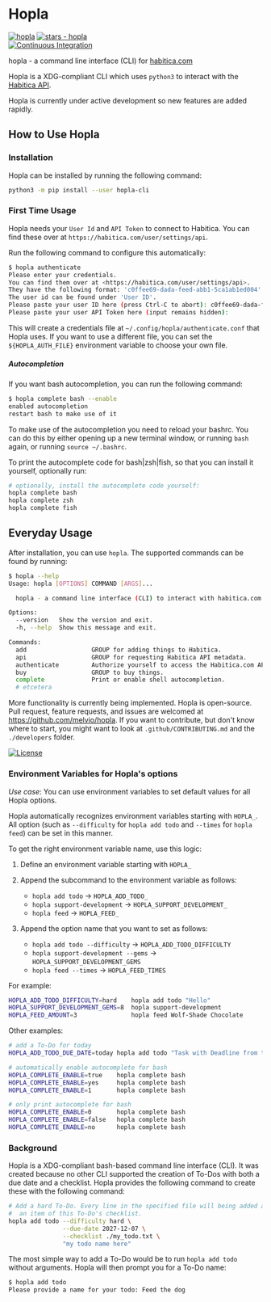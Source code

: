 # Hopla

[![hopla](https://img.shields.io/static/v1?label=melvio&message=hopla&color=blue&logo=github)](https://github.com/melvio/hopla)
[![stars - hopla](https://img.shields.io/github/stars/melvio/hopla?style=social)](https://github.com/melvio/hopla)      
[![Continuous Integration](https://github.com/melvio/hopla/actions/workflows/ci-lint-and-test.yml/badge.svg)](https://github.com/melvio/hopla/actions/workflows/ci-lint-and-test.yml)

hopla - a command line interface (CLI) for [habitica.com](https://habitica.com)

Hopla is a XDG-compliant CLI which uses `python3` to interact with
the [Habitica API](https://habitica.com/apidoc/).

Hopla is currently under active development so new features are added rapidly.

## How to Use Hopla

### Installation

Hopla can be installed by running the following command:

```bash
python3 -m pip install --user hopla-cli
```


### First Time Usage

Hopla needs your `User Id` and `API Token` to connect to Habitica. 
You can find these over at `https://habitica.com/user/settings/api`. 

Run the following command to configure this automatically:

```bash
$ hopla authenticate 
Please enter your credentials.
You can find them over at <https://habitica.com/user/settings/api>.
They have the following format: 'c0ffee69-dada-feed-abb1-5ca1ab1ed004'.
The user id can be found under 'User ID'.
Please paste your user ID here (press Ctrl-C to abort): c0ffee69-dada-feed-abb1-5ca1ab1ed004
Please paste your user API Token here (input remains hidden):
```

This will create a credentials file at `~/.config/hopla/authenticate.conf` that Hopla uses. 
If you want to use a different file, you can set the `${HOPLA_AUTH_FILE}` environment 
variable to choose your own file.

##### Autocompletion

If you want bash autocompletion, you can run the following command:

```bash
$ hopla complete bash --enable
enabled autocompletion
restart bash to make use of it
```

To make use of the autocompletion you need to reload your bashrc.
You can do this by either opening up a new terminal window, or
running `bash` again, or running `source ~/.bashrc`.


To print the autocomplete code for bash|zsh|fish, so that you can install 
it yourself, optionally run:

```bash
# optionally, install the autocomplete code yourself:
hopla complete bash
hopla complete zsh
hopla complete fish
```

## Everyday Usage

After installation, you can use `hopla`. 
The supported commands can be found by running:

```bash
$ hopla --help
Usage: hopla [OPTIONS] COMMAND [ARGS]...

  hopla - a command line interface (CLI) to interact with habitica.com

Options:
  --version   Show the version and exit.
  -h, --help  Show this message and exit.

Commands:
  add                  GROUP for adding things to Habitica.
  api                  GROUP for requesting Habitica API metadata.
  authenticate         Authorize yourself to access the Habitica.com API.
  buy                  GROUP to buy things.
  complete             Print or enable shell autocompletion.
  # etcetera
```

More functionality is currently being implemented. 
Hopla is open-source. 
Pull request, feature requests, and issues are welcomed at <https://github.com/melvio/hopla>. 
If you want to contribute, but don't know where to start, you might want to look at
`.github/CONTRIBUTING.md` and the `./developers` folder.

[![License](https://img.shields.io/badge/License-apache--2.0-blue)](#license)

### Environment Variables for Hopla's options

*Use case*: You can use environment variables to set default values for all Hopla options. 

Hopla automatically recognizes environment variables starting with `HOPLA_`. 
All option (such as `--difficulty` for `hopla add todo` and `--times` for `hopla feed`) can be 
set in this manner.

To get the right environment variable name, use this logic:

1. Define an environment variable starting with `HOPLA_`

2. Append the subcommand to the environment variable as follows:
    * `hopla add todo` -> `HOPLA_ADD_TODO_`
    * `hopla support-development` -> `HOPLA_SUPPORT_DEVELOPMENT_`
    * `hopla feed` -> `HOPLA_FEED_`
 
3. Append the option name that you want to set as follows:
    * `hopla add todo --difficulty` -> `HOPLA_ADD_TODO_DIFFICULTY`
    * `hopla support-development --gems` -> `HOPLA_SUPPORT_DEVELOPMENT_GEMS`
    * `hopla feed --times` -> `HOPLA_FEED_TIMES`


For example:

```bash
HOPLA_ADD_TODO_DIFFICULTY=hard    hopla add todo "Hello"
HOPLA_SUPPORT_DEVELOPMENT_GEMS=8  hopla support-development
HOPLA_FEED_AMOUNT=3               hopla feed Wolf-Shade Chocolate
````


Other examples:

```bash
# add a To-Do for today
HOPLA_ADD_TODO_DUE_DATE=today hopla add todo "Task with Deadline from today"

# automatically enable autocomplete for bash 
HOPLA_COMPLETE_ENABLE=true    hopla complete bash
HOPLA_COMPLETE_ENABLE=yes     hopla complete bash
HOPLA_COMPLETE_ENABLE=1       hopla complete bash

# only print autocomplete for bash
HOPLA_COMPLETE_ENABLE=0       hopla complete bash   
HOPLA_COMPLETE_ENABLE=false   hopla complete bash   
HOPLA_COMPLETE_ENABLE=no      hopla complete bash   
```

### Background

Hopla is a XDG-compliant bash-based command line interface (CLI). 
It was created because no other CLI supported the creation of To-Dos with both a 
due date and a checklist. 
Hopla provides the following command to create these with the following command:

```bash
# Add a hard To-Do. Every line in the specified file will being added as
#  an item of this To-Do's checklist.
hopla add todo --difficulty hard \
               --due-date 2027-12-07 \
               --checklist ./my_todo.txt \
               "my todo name here"
```

The most simple way to add a To-Do would be to run `hopla add todo` without arguments.
Hopla will then prompt you for a To-Do name:

```bash
$ hopla add todo
Please provide a name for your todo: Feed the dog
```







